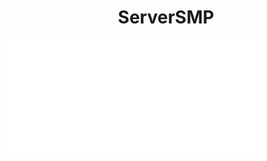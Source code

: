 <h1 align="center">ServerSMP</h1>

<img align="center" src="../github-metrics.svg" alt="Metrics" width="400">
